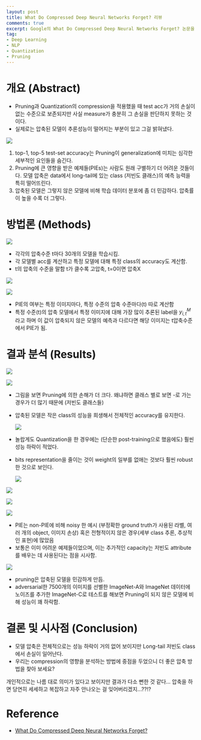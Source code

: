 ```yaml
---
layout: post
title: What Do Compressed Deep Neural Networks Forget? 리뷰
comments: true
excerpt: Google의 What Do Compressed Deep Neural Networks Forget? 논문을 리뷰하고 내용을 요약해보았습니다.
tag:
- Deep Learning
- NLP
- Quantization
- Pruning
---
```


# 개요 (Abstract)

- Pruning과 Quantization의 compression을 적용했을 때 test acc가 거의 손실이 없는 수준으로 보존되지만 사실 measure가 충분히 그 손실을 판단하지 못하는 것이다.
- 실제로는 압축된 모델이 추론성능이 떨어지는 부분이 있고 그걸 밝혀냈다.

![](../assets/post_files/2021-04-11-what-do-compressed-deep-neural-networks-forget/1.png)

1. top-1, top-5 test-set accuracy는 Pruning이 generalization에 미치는 심각한 세부적인 요인들을 숨긴다.
2. Pruning에 큰 영향을 받은 예제들(PIEs)는 사람도 원래 구별하기 더 어려운 것들이다. 모델 압축은 data에서 long-tail에 있는 class (저빈도 클래스)의 예측 능력을 특히 떨어뜨린다.
3. 압축된 모델은 그렇지 않은 모델에 비해 학습 데이터 분포에 좀 더 민감하다. 압축률이 높을 수록 더 그렇다.

# 방법론 (Methods)

![](../assets/post_files/2021-04-11-what-do-compressed-deep-neural-networks-forget/2.png)

- 각각의 압축수준 t마다  30개의 모델을 학습시킴.
- 각 모델별 acc를 계산하고 특정 모델에 대해 특정 class의 accuracy도 계산함.
- t의 압축의 수준을 말함 t가 클수록 고압축, t=0이면 압축X

![](../assets/post_files/2021-04-11-what-do-compressed-deep-neural-networks-forget/3.png)

![](../assets/post_files/2021-04-11-what-do-compressed-deep-neural-networks-forget/4.png)

- PIE의 여부는 특정 이미지마다, 특정 수준의 압축 수준마다(t) 따로 계산함
- 특정 수준(t)의 압축 모델에서 특정 이미지에 대해 가장 많이 추론된 label을 $y^M_{i,t}$라고 하며 이 값이 압축되지 않은 모델의 예측과 다르다면 해당 이미지는 t압축수준에서 PIE가 됨.

# 결과 분석 (Results)

![](../assets/post_files/2021-04-11-what-do-compressed-deep-neural-networks-forget/5.png)

![](../assets/post_files/2021-04-11-what-do-compressed-deep-neural-networks-forget/6.png)

- 그림을 보면 Pruning에 의한 손해가 더 크다. 왜냐하면 클래스 별로 보면 -로 가는 경우가 더 많기 때문에 (저빈도 클래스들)
- 압축된 모델은 작은 class의 성능을 희생해서 전체적인 accuracy를 유지한다.

    ![](../assets/post_files/2021-04-11-what-do-compressed-deep-neural-networks-forget/7.png)

- 놀랍게도 Quantization을 한 경우에는 (단순한 post-training으로 했음에도) 훨씬 성능 하락이 적었다.
- bits representation을 줄이는 것이 weight의 일부를 없애는 것보다 훨씬 robust한 것으로 보인다.

    ![](../assets/post_files/2021-04-11-what-do-compressed-deep-neural-networks-forget/8.png)

![](../assets/post_files/2021-04-11-what-do-compressed-deep-neural-networks-forget/9.png)

![](../assets/post_files/2021-04-11-what-do-compressed-deep-neural-networks-forget/10.png)

![](../assets/post_files/2021-04-11-what-do-compressed-deep-neural-networks-forget/11.png)

- PIE는 non-PIE에 비해 noisy 한 예시 (부정확한 ground truth가 사용된 라벨, 여러 개의 object, 이미지 손상) 혹은 전형적이지 않은 경우(세부 class 추론, 추상적인 표현)에 많았음
- 보통은 이미 어려운 예제들이었으며, 이는 추가적인 capacity는 저빈도 attribute를 배우는 데 사용된다는 점을 시사함.

![](../assets/post_files/2021-04-11-what-do-compressed-deep-neural-networks-forget/12.png)

- pruning은 압축된 모델을 민감하게 만듬.
- adversarial한 7500개의 이미지를 선별한 ImageNet-A와 ImageNet 데이터에 노이즈를 추가한 ImageNet-C로 테스트를 해보면 Pruning이 되지 않은 모델에 비해 성능이 꽤 하락함.

# 결론 및 시사점 (Conclusion)

- 모델 압축은 전체적으로는 성능 하락이 거의 없어 보이지만 Long-tail 저빈도 class에서 손실이 일어난다.
- 우리는 compression의 영향을 분석하는 방법에 중점을 두었으니 더 좋은 압축 방법을 찾아 보세요?

개인적으로는 나름 대로 의미가 있다고 보이지만 결과가 다소 뻔한 것 같다... 압축을 하면 당연히 세세하고 복잡하고 자주 안나오는 걸 잊어버리겠지...??!?

# Reference

- [What Do Compressed Deep Neural Networks Forget?](https://arxiv.org/abs/1911.05248)
